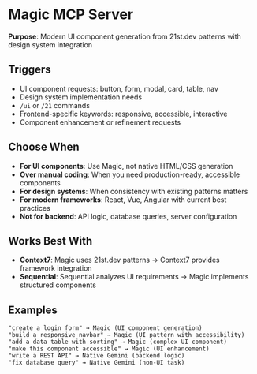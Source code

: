 # Magic MCP Server

**Purpose**: Modern UI component generation from 21st.dev patterns with design system integration

## Triggers
- UI component requests: button, form, modal, card, table, nav
- Design system implementation needs
- `/ui` or `/21` commands
- Frontend-specific keywords: responsive, accessible, interactive
- Component enhancement or refinement requests

## Choose When
- **For UI components**: Use Magic, not native HTML/CSS generation
- **Over manual coding**: When you need production-ready, accessible components
- **For design systems**: When consistency with existing patterns matters
- **For modern frameworks**: React, Vue, Angular with current best practices
- **Not for backend**: API logic, database queries, server configuration

## Works Best With
- **Context7**: Magic uses 21st.dev patterns → Context7 provides framework integration
- **Sequential**: Sequential analyzes UI requirements → Magic implements structured components

## Examples
```
"create a login form" → Magic (UI component generation)
"build a responsive navbar" → Magic (UI pattern with accessibility)
"add a data table with sorting" → Magic (complex UI component)
"make this component accessible" → Magic (UI enhancement)
"write a REST API" → Native Gemini (backend logic)
"fix database query" → Native Gemini (non-UI task)
```
